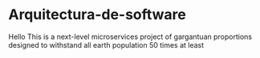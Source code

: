 # Arquitectura-de-software

Hello
This is a next-level microservices project of gargantuan proportions designed to withstand all earth population 50 times at least
